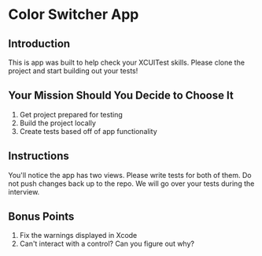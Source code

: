 #  Color Switcher App

## Introduction
This is app was built to help check your XCUITest skills. Please clone the project and start building out your tests!

## Your Mission Should You Decide to Choose It
1. Get project prepared for testing
2. Build the project locally
3. Create tests based off of app functionality

## Instructions
You'll notice the app has two views. Please write tests for both of them. Do not push changes back up to the repo. We will go over your tests during the interview.

## Bonus Points
1. Fix the warnings displayed in Xcode
2. Can't interact with a control? Can you figure out why?
